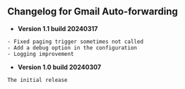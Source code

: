 ## Changelog for Gmail Auto-forwarding
- **Version 1.1 build 20240317**
```
- Fixed paging trigger sometimes not called
- Add a debug option in the configuration
- Logging improvement
```
- **Version 1.0 build 20240307**
```
The initial release
```
